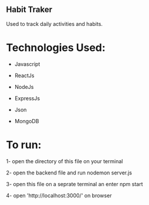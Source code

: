 ## Habit Traker

Used to track daily activities and habits. 

# Technologies Used:

- Javascript

- ReactJs

- NodeJs

- ExpressJs

- Json

- MongoDB

# To run:

1- open the directory of this file on your terminal

2- open the backend file and run nodemon server.js

3- open this file on a seprate terminal an enter npm start

4- open 'http://localhost:3000/' on browser
